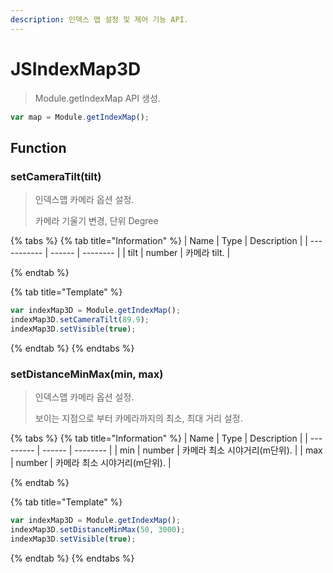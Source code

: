 ```yaml
---
description: 인덱스 맵 설정 및 제어 기능 API.
---
```


# JSIndexMap3D

> Module.getIndexMap API 생성.

```javascript
var map = Module.getIndexMap();
```

## Function

### setCameraTilt(tilt)

> 인덱스맵 카메라 옵션 설정.
>
> 카메라 기울기 변경, 단위 Degree

{% tabs %}
{% tab title="Information" %}
| Name | Type | Description |
| ----------- | ------ | -------- |
| tilt | number | 카메라 tilt. |

{% endtab %}

{% tab title="Template" %}

```javascript
var indexMap3D = Module.getIndexMap();
indexMap3D.setCameraTilt(89.9);
indexMap3D.setVisible(true);
```

{% endtab %}
{% endtabs %}

### setDistanceMinMax(min, max)

> 인덱스맵 카메라 옵션 설정.
>
> 보이는 지점으로 부터 카메라까지의 최소, 최대 거리 설정.

{% tabs %}
{% tab title="Information" %}
| Name | Type | Description |
| --------- | ------ | -------- |
| min | number | 카메라 최소 시야거리(m단위). |
| max | number | 카메라 최소 시야거리(m단위). |

{% endtab %}

{% tab title="Template" %}

```javascript
var indexMap3D = Module.getIndexMap();
indexMap3D.setDistanceMinMax(50, 3000);
indexMap3D.setVisible(true);
```

{% endtab %}
{% endtabs %}
